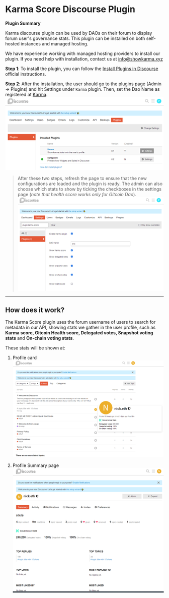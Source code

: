 # **Karma Score** Discourse Plugin

**Plugin Summary**

Karma discourse plugin can be used by DAOs on their forum to display forum user's governance stats. This plugin can be installed on both self-hosted instances and managed hosting.

We have experience working with managed hosting providers to install our plugin. If you need help with installation, contact us at info@showkarma.xyz


__Step 1__: To install the plugin, you can follow the [Install Plugins in Discourse](https://meta.discourse.org/t/install-plugins-in-discourse/19157) official instructions.

__Step 2__: After the installation, the user should go to the plugins page (Admin -> Plugins) and hit Settings under `Karma` plugin. Then, set the Dao Name as registered at [Karma](https://showkarma.xyz).
![plugin-page](./docs/assets/plugins.png)

> After these two steps, refresh the page to ensure that the new configurations are loaded and the plugin is ready. The admin can also choose which stats to show by ticking the checkboxes in the settings page (_note that health score works only for Gitcoin Dao_).
![plugin-settings](./docs/assets/settings.png)

---

## How does it work?

The Karma Score plugin uses the forum username of users to search for metadata in our API, showing stats we gather in the user profile, such as **Karma score, Gitcoin Health score, Delegated votes, Snapshot voting stats** and **On-chain voting stats**.

These stats will be shown at:

1. Profile card
   ![profile-card](./docs/assets/img1.png)

2. Profile Summary page
   ![profile-summary](./docs/assets/img2.png)


